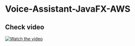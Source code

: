 # Voice-Assistant-JavaFX-AWS
## Check video
[![Watch the video](https://drive.google.com/uc?export=download&id=19-y5xz4w-5_uUSz2CoLhEMOeNxwcG3qA)](https://drive.google.com/file/d/1zSQS__Wlq5XKtz8mNTEenIPxP05LtnAj/view?usp=sharing)
